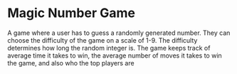 # Magic Number Game

A game where a user has to guess a randomly generated number.
They can choose the difficulty of the game on a scale of 1-9.
The difficulty determines how long the random integer is.
The game keeps track of average time it takes to win, the average
number of moves it takes to win the game, and also who the top
players are
